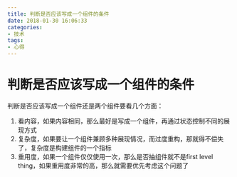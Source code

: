```yaml
---
title: 判断是否应该写成一个组件的条件
date: 2018-01-30 16:06:33
categories: 
- 技术
tags:
- 心得
---
```


# 判断是否应该写成一个组件的条件

判断是否应该写成一个组件还是两个组件要看几个方面：

1. 看内容，如果内容相同，那么最好是写成一个组件，再通过状态控制不同的展现方式
2. 复杂度，如果要让一个组件兼顾多种展现情况，而过度重构，那就得不偿失了，复杂度是构建组件的一个指标
3. 重用度，如果一个组件仅仅使用一次，那么是否抽组件就不是first level thing，如果重用度非常的高，那么就需要优先考虑这个问题了